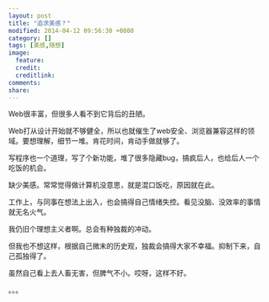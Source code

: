 ```yaml
---
layout: post
title: "追求美感？"
modified: 2014-04-12 09:56:30 +0800
category: []
tags: [美感,随想]
image:
  feature: 
  credit: 
  creditlink: 
comments: 
share: 
---
```



Web很丰富，但很多人看不到它背后的丑陋。

Web打从设计开始就不够健全，所以也就催生了web安全、浏览器兼容这样的领域。要想理解，细节一堆。肯花时间，肯动手做就够了。

写程序也一个道理，写了个新功能，堆了很多隐藏bug，搞疯后人，也给后人一个吃饭的机会。

缺少美感。常常觉得做计算机没意思，就是混口饭吃，原因就在此。

工作上，与同事在想法上出入，也会搞得自己情绪失控。看见没脑、没效率的事情就无名火气。

我仍旧个理想主义者啊。总会有种独裁的冲动。

但我也不想这样，根据自己微末的历史观，独裁会搞得大家不幸福。抑制下来，自己孤独得了。

虽然自己看上去人畜无害，但脾气不小。哎呀，这样不好。

。。。